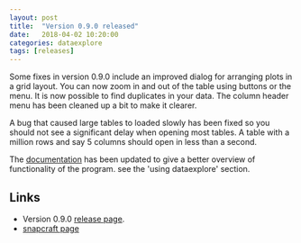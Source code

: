 ```yaml
---
layout: post
title:  "Version 0.9.0 released"
date:   2018-04-02 10:20:00
categories: dataexplore
tags: [releases]
---
```


Some fixes in version 0.9.0 include an improved dialog for arranging plots in a grid layout. You can now zoom in and out of the table using buttons or the menu. It is now possible to find duplicates in your data. The column header menu has been cleaned up a bit to make it clearer.

A bug that caused large tables to loaded slowly has been fixed so you should not see a significant delay when opening most tables. A table with a million rows and say 5 columns should open in less than a second.

The [documentation](http://pandastable.readthedocs.io/en/latest/) has been updated to give a better overview of functionality of the program. see the 'using dataexplore' section.

## Links

* Version 0.9.0 [release page](https://github.com/dmnfarrell/pandastable/releases/tag/v0.9.0).
* [snapcraft page](https://snapcraft.io/dataexplore)
